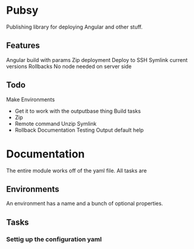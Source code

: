 # Pubsy
Publishing library for deploying Angular and other stuff.

## Features
Angular build with params
Zip deployment
Deploy to SSH
Symlink current versions
Rollbacks
No node needed on server side

## Todo
Make Environments
- Get it to work with the outputbase thing
Build tasks
- Zip 
- Remote command
  Unzip
  Symlink
- Rollback
Documentation
Testing
Output default help

# Documentation
The entire module works off of the yaml file. All tasks are 

## Environments
An environment has a name and a bunch of optional properties. 

## Tasks

### Settig up the configuration yaml
